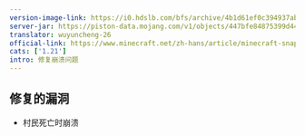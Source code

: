 ```yaml
---
version-image-link: https://i0.hdslb.com/bfs/archive/4b1d61ef0c394937abe042d4a388ed810f4fdea4.png
server-jar: https://piston-data.mojang.com/v1/objects/447bfe84875399d44d383de7f534e1cc10bae9a5/server.jar
translator: wuyuncheng-26
official-link: https://www.minecraft.net/zh-hans/article/minecraft-snapshot-24w19a
cats: ['1.21']
intro: 修复崩溃问题
---
```

## 修复的漏洞
* 村民死亡时崩溃

